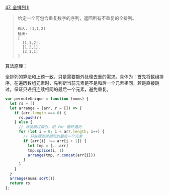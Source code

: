 [47. 全排列 II](https://leetcode-cn.com/problems/permutations-ii/)

> 给定一个可包含重复数字的序列，返回所有不重复的全排列。
> 
> ```
> 输入: [1,1,2]
> 输出:
> [
>   [1,1,2],
>   [1,2,1],
>   [2,1,1]
> ]
> ```

算法原理：

全排列的算法和上题一致，只是需要额外处理去重的需求。具体为：首先将数组排序，在遍历数组元素时，先判断当前元素是不是和后一个元素相同，若是直接跳过，保证只递归连续相同的最后一个元素，避免重复。

```js
var permuteUnique = function (nums) {
  let rs = []
  let arrange = (arr, r = []) => {
    if (arr.length === 0) {
      rs.push(r)
    } else {
      // 涉及跳过索引，用 for 循环遍历
      for (let i = 0; i < arr.length; i++) {
        // 只处理连续相同的最后一个元素
        if (arr[i] !== arr[i + 1]) {
          let tmp = [...arr]
          tmp.splice(i, 1)
          arrange(tmp, r.concat(arr[i]))
        }
      }
    }
  }
  arrange(nums.sort())
  return rs
};
```